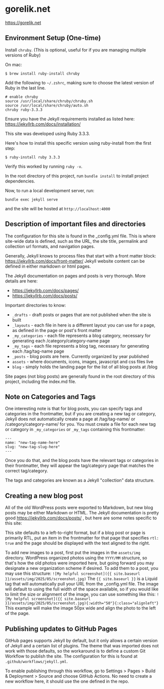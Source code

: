 # gorelik.net
https://gorelik.net

## Environment Setup (One-time)
Install `chruby`. (This is optional, useful for if you are managing multiple versions of Ruby)

On mac:
```
$ brew install ruby-install chruby
```
Add the following to `~/.zshrc`, making sure to choose the latest version of Ruby in the last line.

```
# enable chruby
source /usr/local/share/chruby/chruby.sh
source /usr/local/share/chruby/auto.sh
chruby ruby-3.3.3
```

Ensure you have the Jekyll requirements installed as listed here:
https://jekyllrb.com/docs/installation/

This site was developed using Ruby 3.3.3.

Here's how to install this specific version using ruby-install from the first step:
```
$ ruby-install ruby 3.3.3
```

Verify this worked by running `ruby -v`.

In the root directory of this project, run `bundle install` to install project dependencies.

Now, to run a local development server, run:
```
bundle exec jekyll serve
```

and the site will be hosted at `http://localhost:4000`

## Description of important files and directories
The configuration for this site is found in the _config.yml file. This is where
site-wide data is defined, such as the URL, the site title, permalink and collection url formats, and
navigation pages.

Generally, Jekyll knows to process files that start with a front matter block: https://jekyllrb.com/docs/front-matter/
Jekyll website content can be defined in either markdown or html pages.

The Jekyll documentation on pages and posts is very thorough. More details are here:
* https://jekyllrb.com/docs/pages/
* https://jekyllrb.com/docs/posts/

Important directories to know:
* `_drafts` - draft posts or pages that are not published when the site is built
* `_layouts` - each file in here is a different layout you can use for a page, as defined in the page or post's front matter
* `_my_categories` - each file represents a blog category, necessary for generating each /category/category-name page
* `_my_tags` - each file represents a blog tag, necessary for generating each /tag/tag-name page
* `_posts` - blog posts are here. Currently organized by year published
* `assets` - where documents, icons, images, javascript and css files live
* `blog` - simply holds the landing page for the list of all blog posts at /blog

Site pages (not blog posts) are generally found in the root directory of this project, including the index.md file.

## Note on Categories and Tags

One interesting note is that for blog posts, you can specify tags and categories in the frontmatter, but if you
are creating a new tag or category, Jekyll does not automatically create a page at /tag/tag-name/
or /category/category-name/ for you.  You must create a file for each new tag or category in
`_my_categories` or `_my_tags` containing this frontmatter:
```
---
name: "new-tag-name-here"
slug: "new-tag-slug-here"
---
```
Once you do that, and the blog posts have the relevant tags or categories in their frontmatter,
they will appear the tag/category page that matches the correct tag/category.

The tags and categories are known as a Jekyll "collection" data structure.

## Creating a new blog post
All of the old WordPress posts were exported to Markdown, but new blog posts may be either Markdown or HTML. The Jekyll documentation
is pretty good https://jekyllrb.com/docs/posts/ , but here are some notes specific to this site:

This site defaults to a left-to-right format, but if a blog post or page is primarily RTL, put an item in the frontmatter
for that page that specifies `rtl: true` and the page should be displayed with the text aligned to the right.

To add new images to a post, first put the images in the `assets/img` directory. WordPress organized photos using the 
`YYYY/MM` structure, so that's how the old photos were imported here, but going forward you may designate a new organization scheme
if desired. To add them to a post, you may use this structure: `![My helpful screenshot]({{ site.baseurl }}/assets/img/2025/05/screenshot.jpg)`
The `{{ site.baseurl }}` is a Liquid tag that will automatically pull your URL from the _config.yml file.
The image will default to using the full width of the space available, so if you would like to limit the size or alignment of the image,
you can use something like this: `![My helpful screenshot]({{ site.baseurl }}/assets/img/2025/05/screenshot.jpg){:width="50"}{:class="alignleft"}`
This example will make the image 50px wide and align the photo to the left of the page.

## Publishing updates to GitHub Pages
GitHub pages supports Jekyll by default, but it only allows a certain version of Jekyll and a certain list of plugins. The theme that
was imported does not work with those defaults, so the workaround is to define a custom Git Workflow to publish the site. The configuration
for this is found at `.github/workflows/jekyll.yml`.

To enable publishing through this workflow, go to Settings > Pages > Build & Deployment > Source and choose GitHub Actions. No need to create a new
workflow here, it should use the one defined in the repo.
